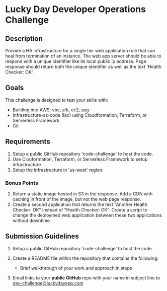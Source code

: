 # Lucky Day Developer Operations Challenge

## Description 

Provide a HA infrastructure for a single tier web application role that can heal from termination of an instance. The web app server should be able to respond with a unique identifier like its local public ip address. Page response should return both the unique identifier as well as the text 'Health Checker: OK'.

## Goals

This challenge is designed to test your skills with:
* Building into AWS: vpc, alb, ec2, asg
* Infrastructure-as-code (Iac) using Cloudformation, Terraform, or Serverless Framework  
* Git

## Requirements

1. Setup a public GitHub repository 'code-challenge' to host the code.
2. Use Clouformation, Terraform, or Serverless Framework to setup infrastructure
3. Setup the infrastructure in 'us-west' region.

### Bonus Points

1. Return a static image hosted in S3 in the response. Add a CDN with caching in front of the image, but not the web page response.
2. Create a second application that returns the text "Another Health Checker: OK" instead of "Health Checker: OK". Create a script to change the deploymed web application between these two applications without downtime.

## Submission Guidelines

1. Setup a public GitHub repository 'code-challenge' to host the code.
2. Create a README file within the repository that contains the following:
   - Brief walkthrough of your work and approach in steps

3. Email links to your **public GitHub** repo with your name in subject line to [dev-challenge@luckydayapp.com](mailto:dev-challenge@luckydayapp.com)